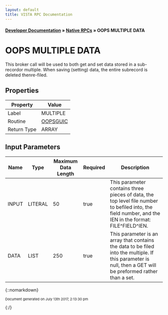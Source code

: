 ```yaml
---
layout: default
title: VISTA RPC Documentation
---
```


#### [Developer Documentation](../index) &#187; [Native RPCs](TableOfContents) &#187; OOPS MULTIPLE DATA<br/>
# OOPS MULTIPLE DATA

This broker call will be used to both get and set data stored in a sub-recordor multiple.  When saving (setting) data, the entire subrecord is deleted thenre-filed.

## Properties

Property | Value
--- | ---
Label | MULTIPLE
Routine | [OOPSGUIC](http://code.osehra.org/dox/Routine_OOPSGUIC_source.html)
Return Type | ARRAY


## Input Parameters

Name | Type | Maximum Data Length | Required | Description
--- | --- | --- | --- | ---
INPUT | LITERAL | 50 | true | This parameter contains three pieces of data, the top level file number to befiled into, the field number, and the IEN in the format:  FILE^FIELD^IEN.
DATA | LIST | 250 | true | This parameter is an array that contains the data to be filed into the multiple.  If this parameter is null, then a GET will be preformed rather than a set.



{::nomarkdown} <br/><p style="font-size: 11px">Document generated on July 13th 2017, 2:13:30 pm</p>{:/}
